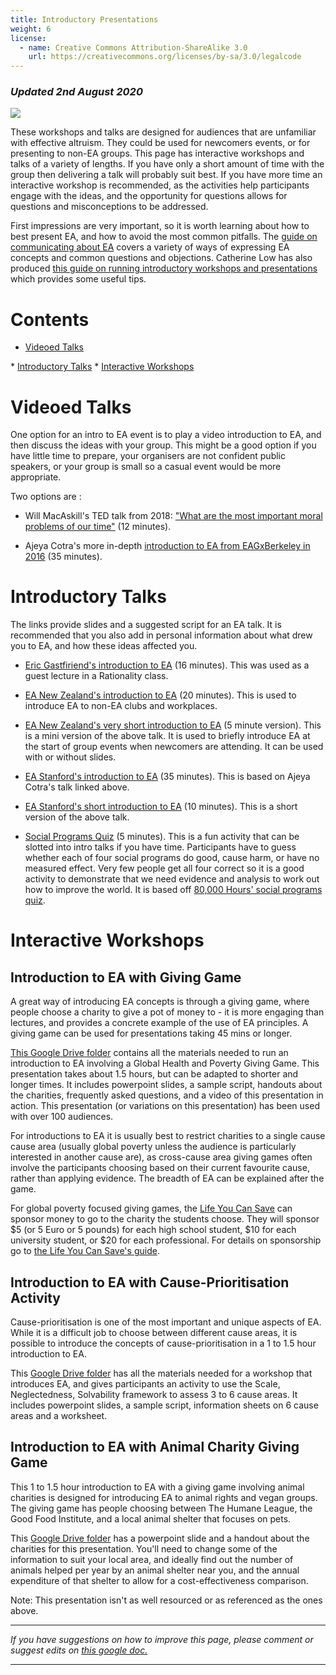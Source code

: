 ```yaml
---
title: Introductory Presentations
weight: 6
license:
  - name: Creative Commons Attribution-ShareAlike 3.0
    url: https://creativecommons.org/licenses/by-sa/3.0/legalcode
---
```

### _Updated 2nd August 2020_

<p class="large_image_wrapper">
<img src="/img/intropresentation.png" />
</p>

These workshops and talks are designed for audiences that are unfamiliar with effective altruism. They could be used for newcomers events, or for presenting to non-EA groups. This page has interactive workshops and talks of a variety of lengths. If you have only a short amount of time with the group then delivering a talk will probably suit best. If you have more time an interactive workshop is recommended, as the activities help participants engage with the ideas, and the opportunity for questions allows for questions and misconceptions to be addressed.

First impressions are very important, so it is worth learning about how to best present EA, and how to avoid the most common pitfalls. The <a target="_blank" href="/learn/communicate-ea/">guide on communicating about EA</a> covers a variety of ways of expressing EA concepts and common questions and objections. Catherine Low has also produced <a target="_blank" href="https://docs.google.com/document/d/1FURw0YwQkb4ZPiGE0MQwbSKBbbWuI7gDsIjMbBcA_VA/">this guide on running introductory workshops and presentations</a> which provides some useful tips. 

# Contents

* <a href="#videos">Videoed Talks</a>
* <a href="#talks">Introductory Talks</a>
* <a href="#workshops">Interactive Workshops</a>


<a name="workshops"></a>
# Videoed Talks

One option for an intro to EA event is to play a video introduction to EA, and then discuss the ideas with your group. This might be a good option if you have little time to prepare, your organisers are not confident public speakers, or your group is small so a casual event would be more appropriate.

Two options are :

* Will MacAskill's TED talk from 2018: <a target="_blank" href="https://www.youtube.com/watch?v=WyprXhvGVYk&feature=youtu.be">"What are the most important moral problems of our time"</a> (12 minutes). 

* Ajeya Cotra's more in-depth <a target="_blank" href="https://www.youtube.com/watch?v=48VAQtGmfWY">introduction to EA from EAGxBerkeley in 2016</a> (35 minutes).


<a name="Introductory Talks"></a>
# Introductory Talks

The links provide slides and a suggested script for an EA talk. It is recommended that you also add in personal information about what drew you to EA, and how these ideas affected you.

* <a target="_blank" href="https://drive.google.com/drive/folders/1u2SHkoo_Ns-OkzOj897Z6mPMkDmHkGmT?usp=sharing">Eric Gastfiriend's introduction to EA</a> (16 minutes). This was used as a guest lecture in a Rationality class. 

* <a target="_blank" href="https://drive.google.com/drive/folders/1vqg2hFzlazg6qi8n2j44jzBOANok-ao1?usp=sharing">EA New Zealand's introduction to EA</a> (20 minutes). This is used to introduce EA to non-EA clubs and workplaces. 

*  <a target="_blank" href="https://drive.google.com/drive/folders/1kUZUC-addsdDJTaR6QhOnZ6jjqZOi1pS?usp=sharing">EA New Zealand's very short introduction to EA</a> (5 minute version). This is a mini version of the above talk. It is used to briefly introduce EA at the start of group events when newcomers are attending. It can be used with or without slides. 

* <a target="_blank" href="https://drive.google.com/drive/folders/1PMOPsZRJ2u4ENfEbYP7FNDsARiG0iqPl?usp=sharing">EA Stanford's introduction to EA</a> (35 minutes). This is based on Ajeya Cotra's talk linked above. 

* <a target="_blank" href="https://drive.google.com/drive/folders/1TX7xrH54OwFbph3dBvbxa-RqvVw-3dAw?usp=sharing">EA Stanford's short introduction to EA</a> (10 minutes). This is a short version of the above talk. 

* <a target="_blank" href="https://drive.google.com/drive/folders/1PMOPsZRJ2u4ENfEbYP7FNDsARiG0iqPl?usp=sharing">Social Programs Quiz</a> (5 minutes). This is a fun activity that can be slotted into intro talks if you have time. Participants have to guess whether each of four social programs do good, cause harm, or have no measured effect. Very few people get all four correct so it is a good activity to demonstrate that we need evidence and analysis to work out how to improve the world. It is based off <a target="_blank" href="https://80000hours.org/articles/can-you-guess/">80,000 Hours' social programs quiz</a>.  




<a name="workshops"></a>
# Interactive Workshops





## Introduction to EA with Giving Game
A great way of introducing EA concepts is through a giving game, where people choose a charity to give a pot of money to - it is more engaging than lectures, and provides a concrete example of the use of EA principles. A giving game can be used for presentations taking 45 mins or longer.

<a target="_blank" href="https://drive.google.com/drive/folders/1k73rGGdiI90vFl8Z1iOyLfTbJefgATM9?usp=sharing">This Google Drive folder</a> contains all the materials needed to run an introduction to EA involving a Global Health and Poverty Giving Game. This presentation takes about 1.5 hours, but can be adapted to shorter and longer times. It includes powerpoint slides, a sample script, handouts about the charities, frequently asked questions, and a video of this presentation in action. This presentation (or variations on this presentation) has been used with over 100 audiences.

For introductions to EA it is usually best to restrict charities to a single cause cause area (usually global poverty unless the audience is particularly interested in another cause are), as cross-cause area giving games often involve the participants choosing based on their current favourite cause, rather than applying evidence. The breadth of EA can be explained after the game.

For global poverty focused giving games, the <a target="_blank" href="https://www.thelifeyoucansave.org/">Life You Can Save</a> can sponsor money to go to the charity the students choose. They will sponsor $5 (or 5 Euro or 5 pounds) for each high school student, $10 for each university student, or $20 for each professional. For details on sponsorship go to <a target="_blank" href="https://www.thelifeyoucansave.org/giving-games">the Life You Can Save's guide</a>.

## Introduction to EA with Cause-Prioritisation Activity

Cause-prioritisation is one of the most important and unique aspects of EA. While it is a difficult job to choose between different cause areas, it is possible to introduce the concepts of cause-prioritisation in a 1 to 1.5 hour introduction to EA.

This <a target="_blank" href="https://drive.google.com/drive/folders/1Sqitu3q8b4NJZ95ec_O1n3_zHkrNCE8U?usp=sharing">Google Drive folder</a> has all the materials needed for a workshop that introduces EA, and gives participants an activity to use the Scale, Neglectedness, Solvability framework to assess 3 to 6 cause areas. It includes powerpoint slides, a sample script, information sheets on 6 cause areas and a worksheet.


## Introduction to EA with Animal Charity Giving Game

This 1 to 1.5 hour introduction to EA with a giving game involving animal charities is designed for introducing EA to animal rights and vegan groups. The giving game has people choosing between The Humane League, the Good Food Institute, and a local animal shelter that focuses on pets. 

This <a target="_blank" href="https://drive.google.com/drive/u/0/folders/12nRkyD_F_TCdAWP2MGWGNO_woaUjpJgy">Google Drive folder</a> has a powerpoint slide and a handout about the charities for this presentation. You'll need to change some of the information to suit your local area, and ideally find out the number of animals helped per year by an animal shelter near you, and the annual expenditure of that shelter to allow for a cost-effectiveness comparison.

Note: This presentation isn't as well resourced or as referenced as the ones above.


<hr>

_If you have suggestions on how to improve this page, please comment or suggest edits on_   <a target="_blank" href="https://docs.google.com/document/d/1tueIpoSWwqEYgs5aqhxKcBTs3TYq5koMmMO-4xTj14E/edit#"> _this google doc._</a> 
<hr>
